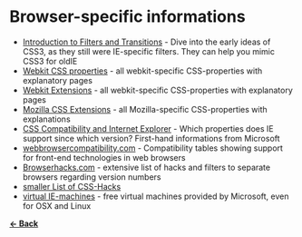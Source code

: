 # Browser-specific informations

- [Introduction to Filters and Transitions](http://msdn.microsoft.com/en-us/library/ms532847(v=vs.85).aspx) - Dive into the early ideas of CSS3, as they still were IE-specific filters. They can help you mimic CSS3 for oldIE
- [Webkit CSS properties](http://css-infos.net/properties/webkit) - all webkit-specific CSS-properties with explanatory pages
- [Webkit Extensions](https://developer.mozilla.org/en-US/docs/CSS/CSS_Reference/Webkit_Extensions) - all webkit-specific CSS-properties with explanatory pages
- [Mozilla CSS Extensions](https://developer.mozilla.org/en-US/docs/CSS/CSS_Reference/Mozilla_Extensions) - all Mozilla-specific CSS-properties with explanations
- [CSS Compatibility and Internet Explorer](http://msdn.microsoft.com/en-us/library/cc351024(v=vs.85).aspx) - Which properties does IE support since which version? First-hand informations from Microsoft
- [webbrowsercompatibility.com](http://webbrowsercompatibility.com) - Compatibility tables showing support for front-end technologies in web browsers
- [Browserhacks.com](http://browserhacks.com/) - extensive list of hacks and filters to separate browsers regarding version numbers
- [smaller List of CSS-Hacks](https://github.com/ginader/CSS-Hacks) 
- [virtual IE-machines](http://www.modern.ie/en-us/virtualization-tools) - free virtual machines provided by Microsoft, even for OSX and Linux

**[← Back](README.md)**